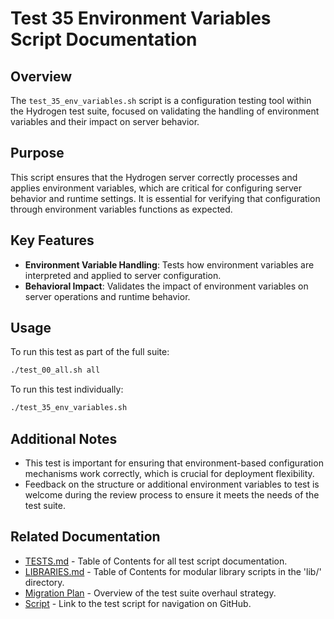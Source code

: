 # Test 35 Environment Variables Script Documentation

## Overview

The `test_35_env_variables.sh` script is a configuration testing tool within the Hydrogen test suite, focused on validating the handling of environment variables and their impact on server behavior.

## Purpose

This script ensures that the Hydrogen server correctly processes and applies environment variables, which are critical for configuring server behavior and runtime settings. It is essential for verifying that configuration through environment variables functions as expected.

## Key Features

- **Environment Variable Handling**: Tests how environment variables are interpreted and applied to server configuration.
- **Behavioral Impact**: Validates the impact of environment variables on server operations and runtime behavior.

## Usage

To run this test as part of the full suite:

```bash
./test_00_all.sh all
```

To run this test individually:

```bash
./test_35_env_variables.sh
```

## Additional Notes

- This test is important for ensuring that environment-based configuration mechanisms work correctly, which is crucial for deployment flexibility.
- Feedback on the structure or additional environment variables to test is welcome during the review process to ensure it meets the needs of the test suite.

## Related Documentation

- [TESTS.md](TESTS.md) - Table of Contents for all test script documentation.
- [LIBRARIES.md](LIBRARIES.md) - Table of Contents for modular library scripts in the 'lib/' directory.
- [Migration Plan](Migration_Plan.md) - Overview of the test suite overhaul strategy.
- [Script](../test_35_env_variables.sh) - Link to the test script for navigation on GitHub.
